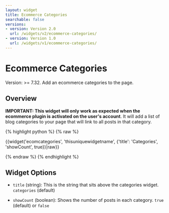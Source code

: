 ```yaml
---
layout: widget
title: Ecommerce Categories
searchable: false
versions:
- version: Version 2.0
  url: /widgets/v2/ecommerce-categories/
- version: Version 1.0
  url: /widgets/v1/ecommerce-categories/
---
```


# Ecommerce Categories

Version: >= 7.32. Add an ecommerce categories to the page.

## Overview

**IMPORTANT: This widget will only work as expected when the ecommerce plugin is activated on the user's account**. It will add a list of blog categories to your page that will link to all posts in that category.

{% highlight python %}
{% raw %}

{{widget('ecomcategories', 'thisuniquewidgetname', {'title': 'Categories', 'showCount', true})|raw}}

{% endraw %}
{% endhighlight %}

## Widget Options

* `title` (string): This is the string that sits above the categories widget. `categories` (default)

* `showCount` (boolean): Shows the number of posts in each category. `true` (default) or `false`
